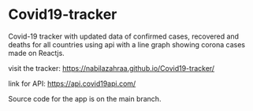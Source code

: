# Covid19-tracker
Covid-19 tracker with updated data of confirmed cases, recovered and deaths for all countries using api with a line graph showing corona cases made on Reactjs. 

visit the tracker: https://nabilazahraa.github.io/Covid19-tracker/

link for API: https://api.covid19api.com/

Source code for the app is on the main branch.
